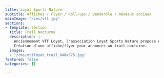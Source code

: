 ```yaml
---
title: Loyat Sports Nature
subtitle: Affiches / Flyer / Roll-ups / Banderole / Réseaux sociaux
mainImage: "/cms/vtt.jpg"
sections:
- template: section
  title: Trail Nocturne
  description: |-
    Anciennement VTT Loyat, l'association Loyat Sports Nature propose de pratiquer le VTT, la course et la randonnée.
    Création d'une affiche/flyer pour annoncer un trail nocturne.
  images:
  - "/cms/vttloyat_trail_848x575.jpg"
featured: false
categories: []

---
```


